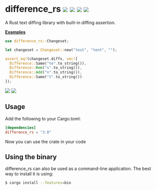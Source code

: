 # difference_rs [![](https://travis-ci.org/naomijub/difference_rs.svg?branch=master)](https://travis-ci.org/naomijub/difference_rs) [![](https://ci.appveyor.com/api/projects/status/fgfp1mw85ffkl9bu/branch/master?svg=true)](https://ci.appveyor.com/project/naomijub/difference-rs/branch/master) [![](https://coveralls.io/repos/naomijub/difference_rs/badge.svg?branch=master&service=github)](https://coveralls.io/github/naomijub/difference_rs?branch=master) [![](https://img.shields.io/crates/v/difference.svg)](https://crates.io/crates/difference)
A Rust text diffing library with built-in diffing assertion.

__[Examples](/Examples.md)__

```rust
use difference_rs::Changeset;

let changeset = Changeset::new("test", "tent", "");

assert_eq!(changeset.diffs, vec![
  Difference::Same("te".to_string()),
  Difference::Rem("s".to_string()),
  Difference::Add("n".to_string()),
  Difference::Same("t".to_string())
]);
```

![](https://raw.githubusercontent.com/naomijub/difference_rs/master/assets/fox.png)
![](https://raw.githubusercontent.com/naomijub/difference_rs/master/assets/github-style.png)

Usage
----------

Add the following to your Cargo.toml:

```toml
[dependencies]
difference_rs = "3.0"
```

Now you can use the crate in your code

Using the binary
-----------------

difference_rs can also be used as a command-line application. The best way to install it is using:

```sh
$ cargo install --features=bin
```

